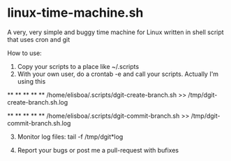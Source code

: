 # linux-time-machine.sh
A very, very simple and buggy time machine for Linux written in shell script that uses cron and git


How to use:

1. Copy your scripts to a place like ~/.scripts
2. With your own user, do a crontab -e and call your scripts. Actually I'm using this

** ** ** ** ** /home/elisboa/.scripts/dgit-create-branch.sh >> /tmp/dgit-create-branch.sh.log

** ** ** ** ** /home/elisboa/.scripts/dgit-commit-branch.sh >> /tmp/dgit-commit-branch.sh.log

3. Monitor log files: tail -f /tmp/dgit*log

4. Report your bugs or post me a pull-request with bufixes
